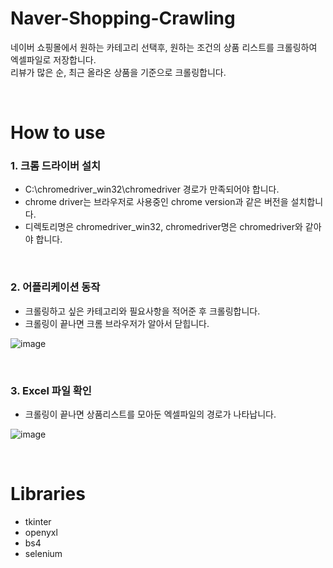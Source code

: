# Naver-Shopping-Crawling

네이버 쇼핑몰에서 원하는 카테고리 선택후, 원하는 조건의 상품 리스트를 크롤링하여 엑셀파일로 저장합니다.  
리뷰가 많은 순, 최근 올라온 상품을 기준으로 크롤링합니다. 

</br>

# How to use

### 1. 크롬 드라이버 설치 
- C:\chromedriver_win32\chromedriver 경로가 만족되어야 합니다.  
- chrome driver는 브라우저로 사용중인 chrome version과 같은 버전을 설치합니다.   
- 디렉토리명은 chromedriver_win32, chromedriver명은 chromedriver와 같아야 합니다. 

</br>

### 2. 어플리케이션 동작
- 크롤링하고 싶은 카테고리와 필요사항을 적어준 후 크롤링합니다. 
- 크롤링이 끝나면 크롬 브라우저가 알아서 닫힙니다.   


![image](https://user-images.githubusercontent.com/66519046/116504536-73e77500-a8f3-11eb-916a-e91ae656aa60.png)

</br>


### 3. Excel 파일 확인

- 크롤링이 끝나면 상품리스트를 모아둔 엑셀파일의 경로가 나타납니다.

![image](https://user-images.githubusercontent.com/66519046/116503782-ddff1a80-a8f1-11eb-930e-37603ed56c9a.png)

</br>


# Libraries
- tkinter
- openyxl
- bs4
- selenium


